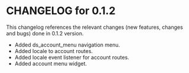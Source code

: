 # CHANGELOG for 0.1.2

This changelog references the relevant changes (new features, changes and bugs) done in 0.1.2 version.

  * Added ds_account_menu navigation menu.
  * Added locale to account routes.
  * Added locale event listener for account routes.
  * Added account menu widget.